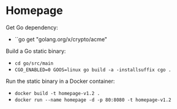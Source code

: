 # Homepage
Get Go dependency:
- ``go get "golang.org/x/crypto/acme"


Build a Go static binary:
- ``cd go/src/main``
- ``CGO_ENABLED=0 GOOS=linux go build -a -installsuffix cgo .``

Run the static binary in a Docker container:
- ``docker build -t homepage-v1.2 .``
- ``docker run --name homepage -d -p 80:8080 -t homepage-v1.2``